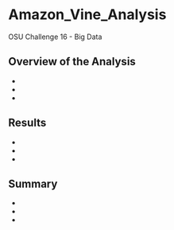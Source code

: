 # Amazon_Vine_Analysis
OSU Challenge 16 - Big Data


## Overview of the Analysis

  *
  *
  *


## Results

  *
  *
  *

## Summary

  *
  *
  *
